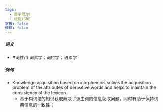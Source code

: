```yaml
---
tags:
  - 首字母/M
  - 级别/GRE
掌握: false
模糊: false
---
```

##### 词义
- #词性/n  词素学；词位学；语素学
##### 例句
- Knowledge acquisition based on morphemics solves the acquisition problem of the attributes of derivative words and helps to maintain the consistency of the lexicon .
	- 基于构词法的知识获取解决了派生词的信息获取问题，同时有助于保持词典信息的一致性；
